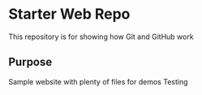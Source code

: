 # Starter Web Repo

This repository is for showing how Git and GitHub work

## Purpose

Sample website with plenty of files for demos
Testing
